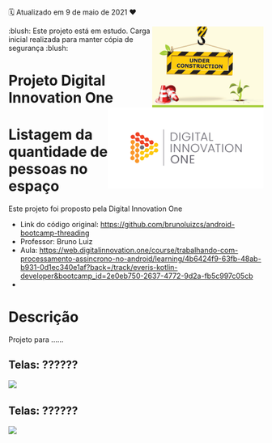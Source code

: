 :spiral_calendar: Atualizado em 9 de maio de 2021 :heart:

<img align="right" alt="GIF" height="160px" src="https://github.com/rdeconti/rdeconti-resources/blob/main/under_construction.gif" />
:blush: Este projeto está em estudo. Carga inicial realizada para manter cópia de segurança :blush:

<img align="right" alt="GIF" height="160px" src="https://github.com/rdeconti/rdeconti-resources/blob/main/Digital%20Innovation%20One%20-%20Logotipo.png" />

# Projeto Digital Innovation One
# Listagem da quantidade de pessoas no espaço
Este projeto foi proposto pela Digital Innovation One 
- Link do código original: https://github.com/brunoluizcs/android-bootcamp-threading
- Professor: Bruno Luiz
- Aula: https://web.digitalinnovation.one/course/trabalhando-com-processamento-assincrono-no-android/learning/4b6424f9-63fb-48ab-b931-0d1ec340e1af?back=/track/everis-kotlin-developer&bootcamp_id=2e0eb750-2637-4772-9d2a-fb5c997c05cb
- 
# Descrição
Projeto para ......

## Telas: ??????
<img src="https://github.com/rdeconti/?????.jpg" />

## Telas: ??????
<img src="https://github.com/rdeconti/?????.jpg" />

